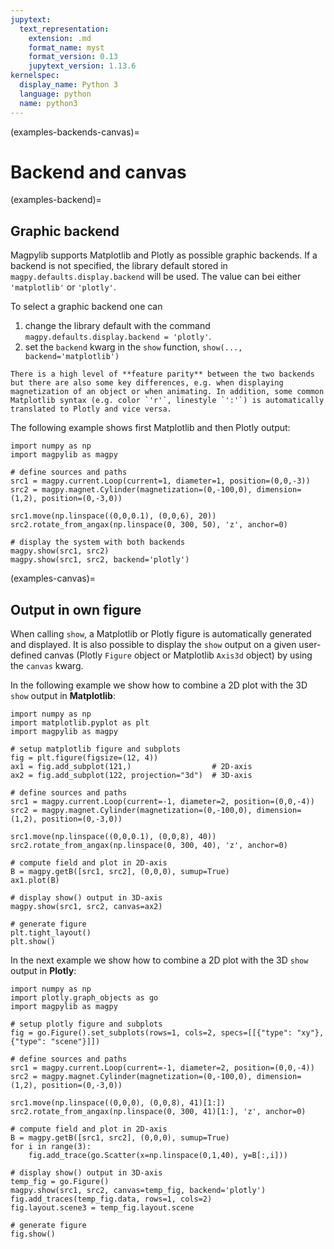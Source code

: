 ```yaml
---
jupytext:
  text_representation:
    extension: .md
    format_name: myst
    format_version: 0.13
    jupytext_version: 1.13.6
kernelspec:
  display_name: Python 3
  language: python
  name: python3
---
```


(examples-backends-canvas)=

# Backend and canvas

(examples-backend)=

## Graphic backend

Magpylib supports Matplotlib and Plotly as possible graphic backends.
If a backend is not specified, the library default stored in `magpy.defaults.display.backend` will be used.
The value can bei either `'matplotlib'` or `'plotly'`.

To select a graphic backend one can
1. change the library default with the command `magpy.defaults.display.backend = 'plotly'`.
2. set the `backend` kwarg in the `show` function, `show(..., backend='matplotlib')`

```{note}
There is a high level of **feature parity** between the two backends but there are also some key differences, e.g. when displaying magnetization of an object or when animating. In addition, some common Matplotlib syntax (e.g. color `'r'`, linestyle `':'`) is automatically translated to Plotly and vice versa.
```

The following example shows first Matplotlib and then Plotly output:

```{code-cell} ipython3
import numpy as np
import magpylib as magpy

# define sources and paths
src1 = magpy.current.Loop(current=1, diameter=1, position=(0,0,-3))
src2 = magpy.magnet.Cylinder(magnetization=(0,-100,0), dimension=(1,2), position=(0,-3,0))

src1.move(np.linspace((0,0,0.1), (0,0,6), 20))
src2.rotate_from_angax(np.linspace(0, 300, 50), 'z', anchor=0)

# display the system with both backends
magpy.show(src1, src2)
magpy.show(src1, src2, backend='plotly')
```

(examples-canvas)=

## Output in own figure

When calling `show`, a Matplotlib or Plotly figure is automatically generated and displayed. It is also possible to display the `show` output on a given user-defined canvas (Plotly `Figure` object or Matplotlib `Axis3d` object) by using the `canvas` kwarg.

In the following example we show how to combine a 2D plot with the 3D `show` output in **Matplotlib**:

```{code-cell} ipython3
import numpy as np
import matplotlib.pyplot as plt
import magpylib as magpy

# setup matplotlib figure and subplots
fig = plt.figure(figsize=(12, 4))
ax1 = fig.add_subplot(121,)                  # 2D-axis
ax2 = fig.add_subplot(122, projection="3d")  # 3D-axis

# define sources and paths
src1 = magpy.current.Loop(current=-1, diameter=2, position=(0,0,-4))
src2 = magpy.magnet.Cylinder(magnetization=(0,-100,0), dimension=(1,2), position=(0,-3,0))

src1.move(np.linspace((0,0,0.1), (0,0,8), 40))
src2.rotate_from_angax(np.linspace(0, 300, 40), 'z', anchor=0)

# compute field and plot in 2D-axis
B = magpy.getB([src1, src2], (0,0,0), sumup=True)
ax1.plot(B)

# display show() output in 3D-axis
magpy.show(src1, src2, canvas=ax2)

# generate figure
plt.tight_layout()
plt.show()
```

In the next example we show how to combine a 2D plot with the 3D `show` output in **Plotly**:

```{code-cell} ipython3
import numpy as np
import plotly.graph_objects as go
import magpylib as magpy

# setup plotly figure and subplots
fig = go.Figure().set_subplots(rows=1, cols=2, specs=[[{"type": "xy"}, {"type": "scene"}]])

# define sources and paths
src1 = magpy.current.Loop(current=-1, diameter=2, position=(0,0,-4))
src2 = magpy.magnet.Cylinder(magnetization=(0,-100,0), dimension=(1,2), position=(0,-3,0))

src1.move(np.linspace((0,0,0), (0,0,8), 41)[1:])
src2.rotate_from_angax(np.linspace(0, 300, 41)[1:], 'z', anchor=0)

# compute field and plot in 2D-axis
B = magpy.getB([src1, src2], (0,0,0), sumup=True)
for i in range(3):
    fig.add_trace(go.Scatter(x=np.linspace(0,1,40), y=B[:,i]))

# display show() output in 3D-axis
temp_fig = go.Figure()
magpy.show(src1, src2, canvas=temp_fig, backend='plotly')
fig.add_traces(temp_fig.data, rows=1, cols=2)
fig.layout.scene3 = temp_fig.layout.scene

# generate figure
fig.show()
```
